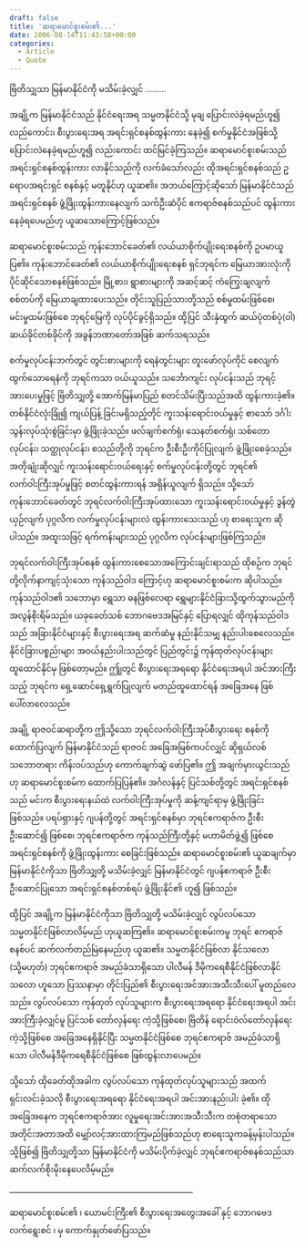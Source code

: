 ```yaml
---
draft: false
title: 'ဆရာမောင်စူးစမ်း၏...'
date: 2006-08-14T11:43:58+00:00
categories:
  - Article
  - Quote
---
```

ဗြိတိသျှသာ မြန်မာနိုင်ငံကို မသိမ်းခဲ့လျှင် &#8230;&#8230;&#8230;

အချို့က မြန်မာနိုင်ငံသည် နိုင်ငံရေးအရ သမ္မတနိုင်ငံသို့ မုချ ပြောင်းလဲခဲ့ရမည်ဟူ၍ လည်ကောင်း၊ စီးပွားရေးအရ အရင်းရှင်စနစ်ထွန်းကား နေခဲ့၍ စက်မှုနိုင်ငံအဖြစ်သို့ ပြောင်းလဲနေခဲ့ရမည်ဟူ၍ လည်းကောင်း ထင်မြင်ခဲ့ကြသည်။ ဆရာမောင်စူးစမ်းသည် အရင်းရှင်စနစ်ထွန်းကား လာနိုင်သည်ကို လက်ခံသော်လည်း ထိုအရင်းရှင်စနစ်သည် ဥရောပအရင်းရှင် စနစ်နှင့် မတူနိုင်ဟု ယူဆ၏။ အဘယ်ကြောင့်ဆိုသော် မြန်မာနိုင်ငံသည် အရင်းရှင်စနစ် ဖွံ့ဖြိုးထွန်းကားနေလျက် သက်ဦးဆံပိုင် ဧကရာဇ်စနစ်သည်ပင် ထွန်းကားနေခဲ့ရပေမည်ဟု ယူဆသောကြောင့်ဖြစ်သည်။

ဆရာမောင်စူးစမ်းသည် ကုန်းဘောင်ခေတ်၏ လယ်ယာစိုက်ပျိုးရေးစနစ်ကို ဥပမာယူပြ၏။ ကုန်းဘောင်ခေတ်၏ လယ်ယာစိုက်ပျိုးရေးစနစ် ရှင်ဘုရင်က မြေယာအားလုံးကို ပိုင်ဆိုင်သောစနစ်ဖြစ်သည်။ မြို့စား၊ ရွာစားများကို အဆင့်ဆင့် ကံကြွေးချလျက် စစ်တပ်ကို မြေယာချထားပေးသည်။ တိုင်းသူပြည်သားတို့သည် စစ်မှုထမ်းဖြစ်စေ၊ မင်းမှုထမ်းဖြစ်စေ ဘုရင့်မြေကို လုပ်ပိုင်ခွင့်ရှိသည်။ ထို့ပြင် သီးနှံထွက် ဆယ်ပုံတစ်ပုံ(ဝါ) ဆယ်ခိုင်တစ်ခိုင်ကို အခွန်ဘဏာတော်အဖြစ် ဆက်သရသည်။

စက်မှုလုပ်ငန်းဘက်တွင် တွင်းစားများကို ရေနံတွင်းများ တူးဖော်လုပ်ကိုင် စေလျက် ထွက်သောရေနံကို ဘုရင်ကသာ ဝယ်ယူသည်။ သင်္ဘောကျင်း လုပ်ငန်းသည် ဘုရင့်အားပေးမှုဖြင့် ဗြိတိသျှတို့ အောက်မြန်မာပြည် စတင်သိမ်းပြီးသည်အထိ ထွန်းကားခဲ့၏။ တစ်နိုင်ငံလုံးခြုံ၍ ကျယ်ပြန့် ခြင်းမရှိသည့်တိုင် ကူးသန်းရောင်းဝယ်မှုနှင့် စာသော် ဒင်္ဂါးသွန်းလုပ်သုံးစွဲခြင်းမှာ ဖွံ့ဖြိုးခဲ့သည်။ ဖလ်ချက်စက်ရုံ၊ သေနတ်စက်ရုံ၊ သစ်တောလုပ်ငန်း၊ သတ္ထုလုပ်ငန်း၊ စသည်တို့ကို ဘုရင်က ဦးစီးဦးကိုင်ပြုလျက် ဖွံ့ဖြိုးစေခဲ့သည်။ အတိုချုံးဆိုလျှင် ကူးသန်းရောင်းဝယ်ရေးနှင့် စက်မှုလုပ်ငန်းတို့တွင် ဘုရင်၏ လက်ဝါးကြီးအုပ်မှုဖြင့် စတင်ထွန်းကားရန် အရှိန်ယူလျက် ရှိသည်။ သို့သော် ကုန်းဘောင်ခေတ်တွင် ဘုရင်လက်ဝါးကြီးအုပ်ထားသော ကူးသန်းရောင်းဝယ်မှုနှင့် ဒွန်တွဲယှဉ်လျက် ပုဂ္ဂလိက လက်မှုလုပ်ငန်းများလဲ ထွန်းကားသေးသည် ဟု စာရေးသူက ဆိုပါသည်။ အထူးသဖြင့် ရက်ကန်းများသည် ပုဂ္ဂလိက လုပ်ငန်းများဖြစ်ကြသည်။

ဘုရင်လက်ဝါးကြီးအုပ်စနစ် ထွန်းကားစေသောအကြောင်းချင်းရာသည် ထိုစဉ်က ဘုရင်တို့လိုက်နာကျင့်သုံးသော ကုန်သည်ဝါဒ ကြောင့်ဟု ဆရာမောင်စူးစမ်းက ဆိုပါသည်။ ကုန်သည်ဝါဒ၏ သဘောမှာ ရွှေသာ ဓနဖြစ်လေရာ ရွှေများနိုင်ငံခြားသို့ထွက်သွားမည်ကို အလွန်စိုးရိမ်သည်။ ယခုခေတ်သစ် ဘောဂဗေဒအမြင်နှင့် ပြောရလျှင် ထိုကုန်သည်ဝါဒသည် အခြားနိုင်ငံများနှင့် စီးပွားရေးအရ ဆက်ဆံမှု နည်းနိုင်သမျှ နည်းပါးစေလေသည်။ နိုင်ငံခြားပစ္စည်းများ အဝယ်နည်းပါးသည်တွင် ပြည်တွင်း၌ ကုန်ထုတ်လုပ်ငန်းများ ထူထောင်နိုင်မှ ဖြစ်တော့မည်။ ဤျတွင် စီးပွားရေးအရရော နိုင်ငံရေးအရပါ အင်အားကြီးသည့် ဘုရင်က ရှေ့ဆောင်ရှေ့ရွက်ပြုလျက် မတည်ထူထောင်ရန် အခြေအနေ ဖြစ်ပေါ်လာလေသည်။

အချို့ ရာဇဝင်ဆရာတို့က ဤသို့သော ဘုရင်လက်ဝါးကြီးအုပ်စီးပွားရေး စနစ်ကို ထောက်ပြလျက် မြန်မာနိုင်ငံသည် ရာဇဝင် အခြေအမြစ်ကပင်လျှင် ဆိုရှယ်လစ် သဘောတရား ကိန်းဝပ်သည်ဟု ကောက်ချက်ဆွဲ ဖော်ပြ၏။ ဤ အချက်မှားယွင်းသည်ဟု ဆရာမောင်စူးစမ်က ထောက်ပြပြန်၏။ အင်္ဂလန်နှင့် ပြင်သစ်တို့တွင် အရင်းရှင်စနစ်သည် မင်းက စီးပွားရေးနယ်ထဲ လက်ဝါးကြီးအုပ်မှုကို ဆန့်ကျင်ရာမှ ဖွံ့ဖြိုးခြင်းဖြစ်သည်။ ပရပ်ရှားနှင့် ဂျပန်တို့တွင် အရင်းရှင်စနစ်မှာ ဘုရင်ဧကရာဇ်က ဦးစီးဦးဆောင်၍ ဖြစ်စေ၊ ဘုရင်ဧကရာဇ်က ကုန်သည်ကြီးတို့နှင့် မဟာမိတ်ဖွဲ့၍ ဖြစ်စေ အရင်းရှင်စနစ်ကို ဖွံ့ဖြိုးထွန်းကား စေခြင်းဖြစ်သည်။ ဆရာမောင်စူးစမ်း၏ ယူဆချက်မှာ မြန်မာနိုင်ငံကိုသာ ဗြိတိသျှတို့ မသိမ်းခဲ့လျှင် မြန်မာနိုင်ငံတွင် ဂျပန်ဧကရာဇ် ဦးစီးဦးဆောင်ပြုသော အရင်းရှင်စနစ်တစ်ရပ် ဖွံ့ဖြိုးနိုင်၏ ဟူ၍ ဖြစ်သည်။

ထို့ပြင် အချို့က မြန်မာနိုင်ငံကိုသာ ဗြိတိသျှတို့ မသိမ်းခဲ့လျှင် လွပ်လပ်သော သမ္မတနိုင်ငံဖြစ်လာလိမ့်မည် ဟုယူဆကြ၏။ ဆရာမောင်စူးစမ်းကမူ ဘုရင် ဧကရာဇ်စနစ်ပင် ဆက်လက်တည်မြဲနေမည်ဟု ယူဆ၏။ သမ္မတနိုင်ငံဖြစ်လာ နိုင်သလော (သို့မဟုတ်) ဘုရင်ဧကရာဇ် အမည်ခံသာရှိသော ပါလီမန် ဒီမိုကရေစီနိုင်ငံဖြစ်လာနိုင်သလော ဟူသော ပြဿနာမှာ တိုင်းပြည်၏ စီးပွားရေးအင်အားအသီးသီးပေါ် မူတည်လေသည်။ လွပ်လပ်သော ကုန်ထုတ် လုပ်သူများက စီးပွားရေးအရရော နိုင်ငံရေးအရပါ အင်းအားကြီးခဲ့လျှင်မူ ပြင်သစ် တော်လှန်ရေး ကဲ့သို့ဖြစ်စေ၊ ဗြိတိန် ရောင်းဝဲလ်တော်လှန်ရေးကဲ့သို့ဖြစ်စေ အခြေအနေရှိနိုင်ပြီး သမ္မတနိုင်ငံဖြစ်စေ ဘုရင်ဧကရာဇ် အမည်ခံသာရှိသော ပါလီမန်ဒီမိုကရေစီနိုင်ငံဖြစ်စေ ဖြစ်ထွန်းလာပေမည်။

သို့သော် ထိုခေတ်ထိုအခါက လွပ်လပ်သော ကုန်ထုတ်လုပ်သူများသည် အထက်ရှင်းလင်းခဲ့သလို စီးပွားရေးအရရော နိုင်ငံရေးအရပါ အင်းအားနည်းပါး ခဲ့၏။ ထိုအခြေအနေက ဘုရင်ဧကရာဇ်အား လူမှုရေးအင်းအားအသီးသီးက တစုံတရာသော အတိုင်းအတာအထိ မျှော်လင့်အားထားကြမည်ဖြစ်သည်ဟု စာရေးသူကခန့်မှန်းပါသည်။ သို့ဖြစ်၍ ဗြိတိသျှတို့သာ မြန်မာနိုင်ငံကို မသိမ်းပိုက်ခဲ့လျှင် ဘုရင်ဧကရာဇ်စနစ်သည်သာ ဆက်လက်စိုးမိုးနေပေလိမ့်မည်။

&#8212;&#8212;&#8212;&#8212;&#8212;&#8212;&#8212;&#8212;&#8212;&#8212;&#8212;&#8212;&#8212;&#8212;&#8212;&#8212;&#8212;&#8212;&#8212;&#8212;&#8212;&#8212;&#8212;

ဆရာမောင်စူးစမ်း၏ ၊ ယောမင်းကြီး၏ စီးပွားရေးအတွေးအခေါ် နှင့် ဘောဂဗေဒလက်ရွေးစင် ၊ မှ ကောက်နှုတ်ဖော်ပြသည်။
